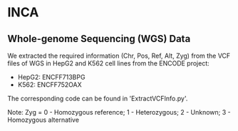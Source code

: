# INCA

## Whole-genome Sequencing (WGS) Data

We extracted  the required information (Chr, Pos, Ref, Alt, Zyg) from the VCF files of WGS in HepG2 and K562 cell lines from the ENCODE project:
  + HepG2: ENCFF713BPG
  + K562: ENCFF752OAX
    
The corresponding code can be found in 'ExtractVCFInfo.py'.

Note: Zyg = 0 - Homozygous reference; 1 - Heterozygous; 2 - Unknown; 3 - Homozygous alternative
